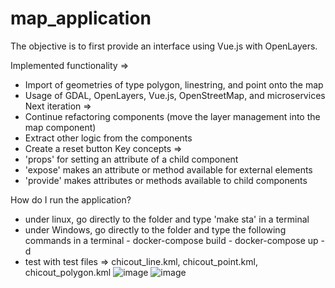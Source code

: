 # map_application

The objective is to first provide an interface using Vue.js with OpenLayers.

Implemented functionality =>
- Import of geometries of type polygon, linestring, and point onto the map
- Usage of GDAL, OpenLayers, Vue.js, OpenStreetMap, and microservices
Next iteration =>
- Continue refactoring components (move the layer management into the map component)
- Extract other logic from the components
- Create a reset button
Key concepts =>
- 'props' for setting an attribute of a child component
- 'expose' makes an attribute or method available for external elements
- 'provide' makes attributes or methods available to child components

How do I run the application?
- under linux, go directly to the folder and type 'make sta' in a terminal
- under Windows, go directly to the folder and type the following commands in a terminal 
       - docker-compose build
       - docker-compose up -d
- test with test files => chicout_line.kml, chicout_point.kml, chicout_polygon.kml
![image](https://github.com/user-attachments/assets/a5389e76-8822-4e63-8e31-7ff0894d8cd4)
![image](https://github.com/user-attachments/assets/2c90264b-ed9a-4f42-802f-5791f6052db7)

